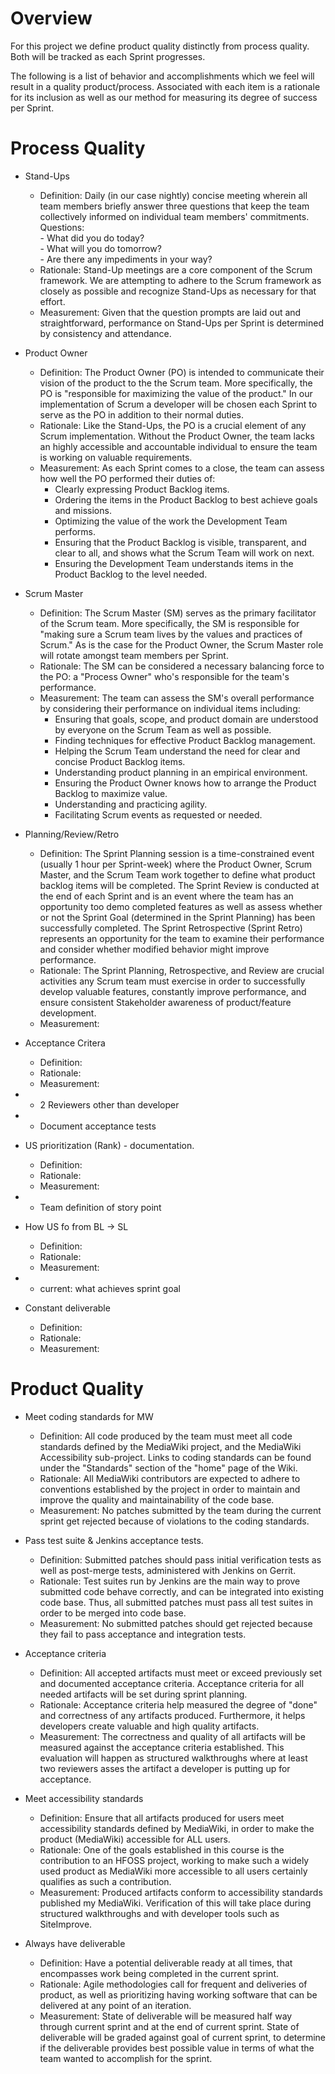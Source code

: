 # Overview 
For this project we define product quality distinctly from process quality.  Both will be tracked as each Sprint progresses.  

The following is a list of behavior and accomplishments which we feel will result in a quality product/process.  Associated with each item is a rationale for its inclusion as well as our method for measuring its degree of success per Sprint.

# Process Quality
* Stand-Ups 
    * Definition: Daily (in our case nightly) concise meeting wherein all team members briefly answer three 
                  questions that keep the team collectively informed on individual team members' commitments.<br/>
                  Questions:  
                      - What did you do today?  
                      - What will you do tomorrow?  
                      - Are there any impediments in your way?
    * Rationale:  Stand-Up meetings are a core component of the Scrum framework.  We are attempting to adhere to the Scrum framework as closely as possible and recognize Stand-Ups as necessary for that effort. 
    * Measurement:  Given that the question prompts are laid out and straightforward, performance on Stand-Ups per Sprint is determined by consistency and attendance.  

* Product Owner 
    * Definition: The Product Owner (PO) is intended to communicate their vision of the product to the the Scrum team.  More specifically, the PO is "responsible for maximizing the value of the product."  In our implementation of Scrum a developer will be chosen each Sprint to serve as the PO in addition to their normal duties. 
    * Rationale: Like the Stand-Ups, the PO is a crucial element of any Scrum implementation.  Without the Product Owner, the team lacks an highly accessible and accountable individual to ensure the team is working on valuable requirements. 
    * Measurement: As each Sprint comes to a close, the team can assess how well the PO performed their duties of: 
      * Clearly expressing Product Backlog items.
      * Ordering the items in the Product Backlog to best achieve goals and missions.
      * Optimizing the value of the work the Development Team performs.
      * Ensuring that the Product Backlog is visible, transparent, and clear to all, and shows what the Scrum Team will work on next.
      * Ensuring the Development Team understands items in the Product Backlog to the level needed.
* Scrum Master 
    * Definition: The Scrum Master (SM) serves as the primary facilitator of the Scrum team. More specifically, the SM is responsible for "making sure a Scrum team lives by the values and practices of Scrum."  As is the case for the Product Owner, the Scrum Master role will rotate amongst team members per Sprint. 
    * Rationale: The SM can be considered a necessary balancing force to the PO: a "Process Owner" who's responsible for the team's performance.   
    * Measurement: The team can assess the SM's overall performance by considering their performance on individual items including: 
      * Ensuring that goals, scope, and product domain are understood by everyone on the Scrum Team as well as possible.
      * Finding techniques for effective Product Backlog management.
      * Helping the Scrum Team understand the need for clear and concise Product Backlog items.
      * Understanding product planning in an empirical environment.
      * Ensuring the Product Owner knows how to arrange the Product Backlog to maximize value.
      * Understanding and practicing agility.
      * Facilitating Scrum events as requested or needed.
* Planning/Review/Retro
    * Definition:  The Sprint Planning session is a time-constrained event (usually 1 hour per Sprint-week) where the Product Owner, Scrum Master, and the Scrum Team work together to define what product backlog items will be completed.  The Sprint Review is conducted at the end of each Sprint and is an event where the team has an opportunity too demo completed features as well as assess whether or not the Sprint Goal (determined in the Sprint Planning) has been successfully completed.  The Sprint Retrospective (Sprint Retro) represents an opportunity for the team to examine their performance and consider whether modified behavior might improve performance.  
    * Rationale: The Sprint Planning, Retrospective, and Review are crucial activities any Scrum team must exercise in order to successfully develop valuable features, constantly improve performance, and ensure consistent Stakeholder awareness of product/feature development.
    * Measurement:
* Acceptance Critera
    * Definition:
    * Rationale:
    * Measurement:
* * 2 Reviewers other than developer
* * Document acceptance tests
* US prioritization (Rank) - documentation.
    * Definition:
    * Rationale:
    * Measurement:
* * Team definition of story point 
* How US fo from BL -> SL
    * Definition:
    * Rationale:
    * Measurement:
* * current: what achieves sprint goal
* Constant deliverable
    * Definition:
    * Rationale:
    * Measurement:

# Product Quality
* Meet coding standards for MW 
    * Definition: All code produced by the team must meet all code standards defined by the MediaWiki project, and the 
                  MediaWiki Accessibility sub-project. Links to coding standards can be found under the "Standards" 
                  section of the "home" page of the Wiki.
    * Rationale: All MediaWiki contributors are expected to adhere to conventions established by the project in order to 
                 maintain and improve the quality and maintainability of the code base.
    * Measurement: No patches submitted by the team during the current sprint get rejected because of violations to the 
                   coding standards.
* Pass test suite & Jenkins acceptance tests. 
    * Definition: Submitted patches should pass initial verification tests as well as post-merge tests, administered with 
                  Jenkins on Gerrit.
    * Rationale: Test suites run by Jenkins are the main way to prove submitted code behave correctly, and can be 
                 integrated into existing code base. Thus, all submitted patches must pass all test suites in order to be 
                 merged into code base.
    * Measurement: No submitted patches should get rejected because they fail to pass acceptance and integration tests.

* Acceptance criteria
    * Definition: All accepted artifacts must meet or exceed previously set and documented acceptance criteria. Acceptance 
                  criteria for all needed artifacts will be set during sprint planning.
    * Rationale: Acceptance criteria help measured the degree of "done" and correctness of any artifacts produced. 
                 Furthermore, it helps developers create valuable and high quality artifacts.
    * Measurement: The correctness and quality of all artifacts will be measured against the acceptance criteria 
                   established. This evaluation will happen as structured walkthroughs where at least two reviewers asses 
                   the artifact a developer is putting up for acceptance.

* Meet accessibility standards
    * Definition: Ensure that all artifacts produced for users meet accessibility standards defined by MediaWiki, in order 
                  to make the product (MediaWiki) accessible for ALL users.
    * Rationale: One of the goals established in this course is the contribution to an HFOSS project, working to make such 
                 a widely used product as MediaWiki more accessible to all users certainly qualifies as such a 
                 contribution.
    * Measurement: Produced artifacts conform to accessibility standards published my MediaWiki. Verification of this will 
                   take place during structured walkthroughs and with developer tools such as SiteImprove.

* Always have deliverable
    * Definition: Have a potential deliverable ready at all times, that encompasses work being completed in the current 
                  sprint.
    * Rationale: Agile methodologies call for frequent and deliveries of product, as well as prioritizing having working 
                 software that can be delivered at any point of an iteration.
    * Measurement: State of deliverable will be measured half way through current sprint and at the end of current 
                   sprint. State of deliverable will be graded against goal of current sprint, to determine if the 
                   deliverable provides best possible value in terms of what the team wanted to accomplish for the sprint.